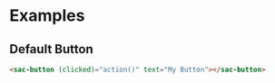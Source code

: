 # Examples

## Default Button

```html
<sac-button (clicked)="action()" text="My Button"></sac-button>
```